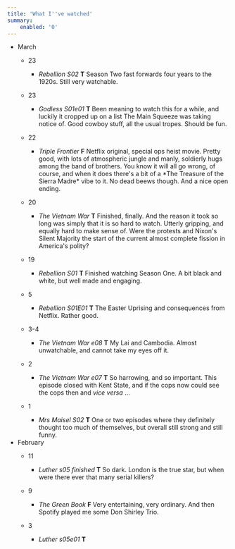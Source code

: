 ```yaml
---
title: 'What I''ve watched'
summary:
    enabled: '0'
---
```


<!-- Outer List -->
<ul class="log">
<li class="log-month">March</li>
<ul class="log-entry">
    <li class="log-day">23</li>
    <ul>
      <li class="log-item"><em>Rebellion S02</em> <strong>T</strong> Season Two fast forwards four years to the 1920s. Still very watchable.</li>
    </ul>
  </ul> 
  <ul class="log-entry">
    <li class="log-day">23</li>
    <ul>
      <li class="log-item"><em>Godless S01e01</em> <strong>T</strong> Been meaning to watch this for a while, and luckily it cropped up on a list The Main Squeeze was taking notice of. Good cowboy stuff, all the usual tropes. Should be fun.</li>
    </ul>
  </ul>  <ul class="log-entry">
    <li class="log-day">22</li>
    <ul>
      <li class="log-item"><em>Triple Frontier</em> <strong>F</strong> Netflix original, special ops heist movie. Pretty good, with lots of atmospheric jungle and manly, soldierly hugs among the band of brothers. You know it will all go wrong, of course, and when it does there's a bit of a *The Treasure of the Sierra Madre* vibe to it. No dead beews though. And a nice open ending.</li>
    </ul>
  </ul>   <ul class="log-entry">
    <li class="log-day">20</li>
    <ul>
      <li class="log-item"><em>The Vietnam War</em> <strong>T</strong> Finished, finally. And the reason it took so long was simply that it is so hard to watch. Utterly gripping, and equally hard to make sense of. Were the protests and Nixon's Silent Majority the start of the current almost complete fission in America's polity?</li>
    </ul>
  </ul>
  <ul class="log-entry">
    <li class="log-day">19</li>
    <ul>
      <li class="log-item"><em>Rebellion S01</em> <strong>T</strong> Finished watching Season One. A bit black and white, but well made and engaging.</li>
    </ul>
  </ul>
  <ul class="log-entry">
    <li class="log-day">5</li>
    <ul>
      <li class="log-item"><em>Rebellion S01E01</em> <strong>T</strong> The Easter Uprising and consequences from Netflix. Rather good.</li>
    </ul>
  </ul>
  <ul class="log-entry">
    <li class="log-day">3-4</li>
    <ul>
      <li class="log-item"><em>The Vietnam War e08</em> <strong>T</strong> My Lai and Cambodia. Almost unwatchable, and cannot take my eyes off it.</li>
    </ul>
  </ul> 
<ul class="log-entry">
    <li class="log-day">2</li>
    <ul>
      <li class="log-item"><em>The Vietnam War e07</em> <strong>T</strong> So harrowing, and so important. This episode closed with Kent State, and if the cops now could see the cops then and <em>vice versa</em> ...</li>
    </ul>
  </ul>

<ul class="log-entry">
    <li class="log-day">1</li>
    <ul>
      <li class="log-item"><em>Mrs Maisel S02</em> <strong>T</strong> One or two episodes where they definitely thought too much of themselves, but overall still strong and still funny. </li>
    </ul>
  </ul>
    <li class="log-month">February</li>
    <ul class="log-entry">
    <li class="log-day">11</li>
    <ul>
      <li class="log-item"><em>Luther s05 finished</em> <strong>T</strong> So dark. London is the true star, but when were there ever that many serial killers?</li>
    </ul>
  </ul>
<ul class="log-entry">
    <li class="log-day">9</li>
    <ul>
      <li class="log-item"><em>The Green Book</em> <strong>F</strong> Very entertaining, very ordinary. And then Spotify played me some Don Shirley Trio. </li>
    </ul>
  </ul>
<ul class="log-entry">
    <li class="log-day">3</li>
    <ul>
      <li class="log-item"><em>Luther s05e01</em> <strong>T</strong> </li>
    </ul>
  </ul>

  
</ul>